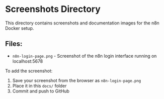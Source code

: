 # Screenshots Directory

This directory contains screenshots and documentation images for the n8n Docker setup.

## Files:
- `n8n-login-page.png` - Screenshot of the n8n login interface running on localhost:5678

To add the screenshot:
1. Save your screenshot from the browser as `n8n-login-page.png`
2. Place it in this `docs/` folder
3. Commit and push to GitHub
